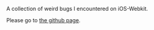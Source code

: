 A collection of weird bugs I encountered on iOS-Webkit.

Please go to [the github page](http://halfbyte.github.com/webkit-ios-bugs/index.htm).